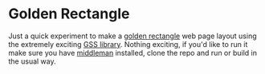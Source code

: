 # Golden Rectangle

Just a quick experiment to make a [golden rectangle](http://en.wikipedia.org/wiki/Golden_ratio) web page layout using the extremely exciting [GSS library](http://gridstylesheets.org/). Nothing exciting, if you'd like to run it make sure you have [middleman](http://middlemanapp.com) installed, clone the repo and run or build in the usual way.